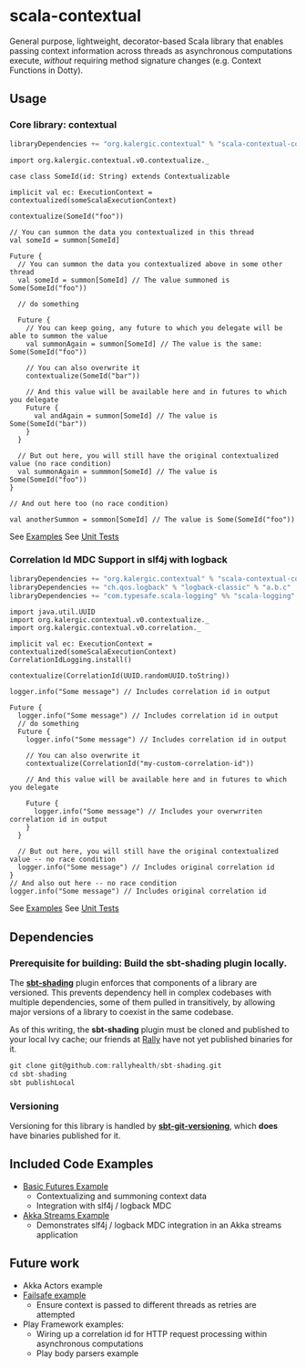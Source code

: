 # scala-contextual
General purpose, lightweight, decorator-based Scala library that enables passing context information across threads as
asynchronous computations execute, _without_ requiring method signature changes (e.g. Context Functions in Dotty).

## Usage

### Core library: contextual
```sbt
libraryDependencies += "org.kalergic.contextual" % "scala-contextual-context" % "x.y.z"
```
```
import org.kalergic.contextual.v0.contextualize._

case class SomeId(id: String) extends Contextualizable

implicit val ec: ExecutionContext = contextualized(someScalaExecutionContext)

contextualize(SomeId("foo"))

// You can summon the data you contextualized in this thread
val someId = summon[SomeId]

Future {
  // You can summon the data you contextualized above in some other thread
  val someId = summon[SomeId] // The value summoned is Some(SomeId("foo"))

  // do something

  Future {
    // You can keep going, any future to which you delegate will be able to summon the value
    val summonAgain = summon[SomeId] // The value is the same: Some(SomeId("foo"))

    // You can also overwrite it
    contextualize(SomeId("bar"))

    // And this value will be available here and in futures to which you delegate
    Future {
      val andAgain = summon[SomeId] // The value is Some(SomeId("bar"))
    }
  }

  // But out here, you will still have the original contextualized value (no race condition)
  val summonAgain = summmon[SomeId] // The value is Some(SomeId("foo"))
}

// And out here too (no race condition)

val anotherSummon = sommon[SomeId] // The value is Some(SomeId("foo"))
```
See [Examples](#included-code-examples)
See [Unit Tests](context/src/test/scala/org/kalergic/contextual/v0/contextualize/ContextualizeSpec.scala)

### Correlation Id MDC Support in slf4j with logback
```sbt
libraryDependencies += "org.kalergic.contextual" % "scala-contextual-correlation" % "x.y.z"
libraryDependencies += "ch.qos.logback" % "logback-classic" % "a.b.c"
libraryDependencies += "com.typesafe.scala-logging" %% "scala-logging" % "d.e.f"
```

```
import java.util.UUID
import org.kalergic.contextual.v0.contextualize._
import org.kalergic.contextual.v0.correlation._

implicit val ec: ExecutionContext = contextualized(someScalaExecutionContext)
CorrelationIdLogging.install()

contextualize(CorrelationId(UUID.randomUUID.toString))

logger.info("Some message") // Includes correlation id in output

Future {
  logger.info("Some message") // Includes correlation id in output
  // do something
  Future {
    logger.info("Some message") // Includes correlation id in output

    // You can also overwrite it
    contextualize(CorrelationId("my-custom-correlation-id"))

    // And this value will be available here and in futures to which you delegate

    Future {
      logger.info("Some message") // Includes your overwrriten correlation id in output
    }
  }

  // But out here, you will still have the original contextualized value -- no race condition
  logger.info("Some message") // Includes original correlation id
}
// And also out here -- no race condition
logger.info("Some message") // Includes original correlation id

```
See [Examples](#included-code-examples)
See [Unit Tests](correlation/src/test/scala/org/kalergic/contextual/v0/correlation/CorrelationIdMDCSupportSpec.scala)

## Dependencies

### Prerequisite for building: Build the sbt-shading plugin locally.

The [**sbt-shading**](https://github.com/rallyhealth/sbt-shading) plugin enforces that components of a library are versioned. This
prevents dependency hell in complex codebases with multiple dependencies, some of them pulled in transitively, by allowing major
versions of a library to coexist in the same codebase.

As of this writing, the **sbt-shading** plugin must be cloned and published to your local Ivy cache; our friends at
[Rally](https://www.rallyhealth.com) have not yet published binaries for it.

```sbt
git clone git@github.com:rallyhealth/sbt-shading.git
cd sbt-shading
sbt publishLocal
```

### Versioning
Versioning for this library is handled by [**sbt-git-versioning**](https://github.com/rallyhealth/sbt-git-versioning), which
**does** have binaries published for it.

## Included Code Examples

- [Basic Futures Example](examples/src/main/scala/org/kalergic/contextual/examples/futures/FuturesExample.scala)
  - Contextualizing and summoning context data
  - Integration with slf4j / logback MDC
- [Akka Streams Example](examples/src/main/scala/org/kalergic/contextual/examples/akkastreams/PrintTweetHashtags.scala)
  - Demonstrates slf4j / logback MDC integration in an Akka streams application

## Future work

- Akka Actors example
- [Failsafe example](https://jodah.net/failsafe/)
  - Ensure context is passed to different threads as retries are attempted
- Play Framework examples:
  - Wiring up a correlation id for HTTP request processing within asynchronous computations
  - Play body parsers example
